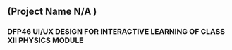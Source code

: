 ## (Project Name N/A )

### DFP46 UI/UX DESIGN FOR INTERACTIVE LEARNING OF CLASS XII PHYSICS MODULE 